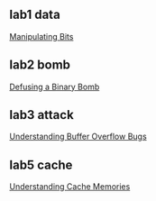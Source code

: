 ## lab1 data
[Manipulating Bits](/datalab-handout/bits.c)

## lab2 bomb
[Defusing a Binary Bomb](/bomb/README.md)

## lab3 attack
[Understanding Buffer Overflow Bugs](/target1/README.md)

## lab5 cache
[Understanding Cache Memories](/cachelab-handout/README.md)

